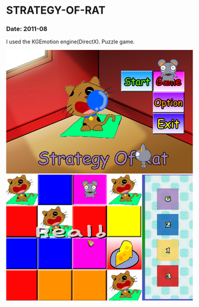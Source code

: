 STRATEGY-OF-RAT
===
### Date: 2011-08
I used the KGEmotion engine(DirectX).
Puzzle game.

![screenshot1](./1.png)
![screenshot1](./2.png)
